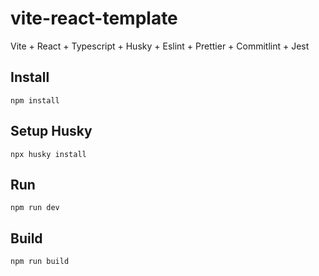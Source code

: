 # vite-react-template
Vite + React + Typescript + Husky + Eslint + Prettier + Commitlint + Jest


## Install
	npm install
	
## Setup Husky
	npx husky install

## Run
	npm run dev

## Build
	npm run build
